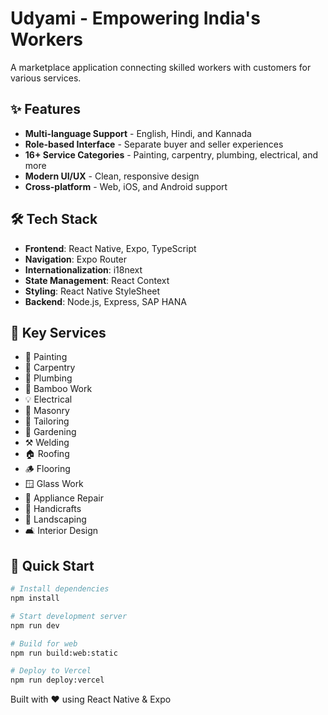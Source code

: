 # Udyami - Empowering India's Workers

A marketplace application connecting skilled workers with customers for various services.


## ✨ Features

- **Multi-language Support** - English, Hindi, and Kannada
- **Role-based Interface** - Separate buyer and seller experiences
- **16+ Service Categories** - Painting, carpentry, plumbing, electrical, and more
- **Modern UI/UX** - Clean, responsive design
- **Cross-platform** - Web, iOS, and Android support

## 🛠️ Tech Stack

- **Frontend**: React Native, Expo, TypeScript
- **Navigation**: Expo Router
- **Internationalization**: i18next
- **State Management**: React Context
- **Styling**: React Native StyleSheet
- **Backend**: Node.js, Express, SAP HANA

## 🎯 Key Services

- 🎨 Painting
- 🔨 Carpentry  
- 🚿 Plumbing
- 🧺 Bamboo Work
- 💡 Electrical
- 🧱 Masonry
- 🧵 Tailoring
- 🌿 Gardening
- ⚒️ Welding
- 🏠 Roofing
- 🪵 Flooring
- 🪟 Glass Work
- 🔧 Appliance Repair
- 🧶 Handicrafts
- 🌳 Landscaping
- 🛋️ Interior Design

## 🚀 Quick Start

```bash
# Install dependencies
npm install

# Start development server
npm run dev

# Build for web
npm run build:web:static

# Deploy to Vercel
npm run deploy:vercel
```


Built with ❤️ using React Native & Expo
